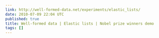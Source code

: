 ```yaml
---
link: http://well-formed-data.net/experiments/elastic_lists/
date: 2010-07-09 22:04 UTC
published: true
title: Well-formed data | Elastic lists | Nobel prize winners demo
tags: []
---
```



